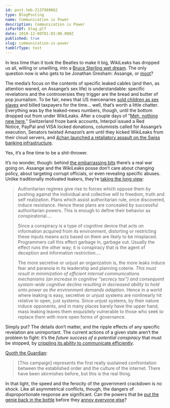 ```yaml
---
id: post.tmb-2137969662
type: BlogPosting
name: Communication is Power
description: Communication is Power
isPartOf: blog.plf
date: 2010-12-08T01:03:00.000Z
published: true
slug: communication-is-power
tumblrType: text
---
```

In less time than it took the Beatles to make it big, WikiLeaks has dropped us all, willing or unwilling, into a [Bruce Sterling wet dream](http://www.wordiq.com/definition/Data_haven). The only question now is who gets to be Jonathan Gresham: Assange, or [moot](http://en.wikipedia.org/wiki/4chan#moot)?

The media’s focus on the contents of specific leaked cables (and then, as attention waned, on Assange’s sex life) is understandable: specific revelations and the controversies they trigger are the bread and butter of pop journalism. To be fair, news that US mercenaries [sold children as sex slaves](http://blogs.houstonpress.com/hairballs/2010/12/wikileaks_texas_company_helped.php "oh hell no") and billed taxpayers for the time… well, that’s worth a little chatter. Everything was by the leaked-news numbers, though, until the bottom dropped out from under WikiLeaks. After a couple days of “[Meh, nothing new here](http://voices.washingtonpost.com/checkpoint-washington/2010/11/the_obama_administration_has_w.html?wprss=checkpoint-washington),” Switzerland froze bank accounts, Interpol issued a Red Notice, PayPal and VISA locked donations, columnists called for Assange’s execution, Senators twisted Amazon’s arm until they kicked WikiLeaks from their cloud servers, and [4chan launched a retaliatory assault on the Swiss banking infrastructure](http://arstechnica.com/tech-policy/news/2010/12/4chan-rushes-to-wikileaks-defense-forces-swiss-banking-site-offline.ars).

Yes, it’s a fine time to be a shit-thrower.

It’s no wonder, though: behind [the embarrassing bits](http://www.nytimes.com/interactive/2010/11/28/world/20101128-cables-viewer.html?ref=wikileaks#report/spy-09STATE80163) there’s a real war going on. Assange and the WikiLeaks posse don’t care about changing policy, about targeting corrupt officials, or even revealing specific abuses. Unlike traditionally motivated leakers, they’re [taking the long view](http://cryptome.org/0002/ja-conspiracies.pdf):

> Authoritarian regimes give rise to forces which oppose them by pushing against the individual and collective will to freedom, truth and self realization. Plans which assist authoritarian rule, once discovered, induce resistance. Hence these plans are concealed by successful authoritarian powers. This is enough to define their behavior as conspiratorial….
> 
> Since a conspiracy is a type of cognitive device that acts on information acquired from its environment, distorting or restricting these inputs means acts based on them are likely to be misplaced. Programmers call this effect garbage in, garbage out. Usually the effect runs the other way; it is conspiracy that is the agent of deception and information restriction….
> 
> The more secretive or unjust an organization is, the more leaks induce fear and paranoia in its leadership and planning coterie. *This must result in minimization of efficient internal communications mechanisms (an increase in cognitive “secrecy tax”) and consequent system-wide cognitive decline resulting in decreased ability to hold onto power as the environment demands adaption*. Hence in a world where leaking is easy, secretive or unjust systems are nonlinearly hit relative to open, just systems. Since unjust systems, by their nature induce opponents, and in many places barely have the upper hand, mass leaking leaves them exquisitely vulnerable to those who seek to replace them with more open forms of governance.

Simply put? The details don’t matter, and the ripple effects of any specific revelation are unimportant. The current actions of a given state aren’t the problem to fight: it’s the *future success of a potential conspiracy* that must be stopped, by [crippling its ability to communicate efficiently](http://blogs.nature.com/news/thegreatbeyond/2010/12/us_government_wikileaks_respon.html).

[Quoth the Guardian](http://www.guardian.co.uk/commentisfree/cifamerica/2010/dec/06/western-democracies-must-live-with-leaks):

> \[This campaign\] represents the first really sustained confrontation between the established order and the culture of the internet. There have been skirmishes before, but this is the real thing.

In that light, the speed and the ferocity of the government crackdown is no shock. Like all asymmetrical conflicts, though, the dangers of disproportionate response are significant. Can the powers that be [put the genie back in the bottle](http://www.guardian.co.uk/world/2010/dec/07/wikileaks-joe-lieberman-new-york-times-investigated) before they [annoy everyone else](http://slatest.slate.com/id/2276993/)?
